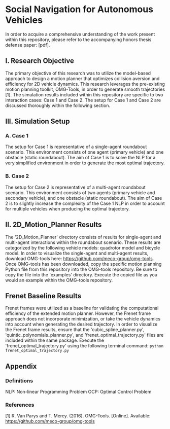 # Social Navigation for Autonomous Vehicles
In order to acquire a comprehensive understanding of the work present within this repository, please refer to the accompanying honors thesis defense paper: [pdf].

## I. Research Objective
The primary objective of this research was to utilize the model-based approach to design a motion planner that optimizes collision aversion and efficiency for 2D vehicle dynamics. This research leverages the pre-existing motion planning toolkit, OMG-Tools, in order to generate smooth trajectories [1]. The simulation results included within this repository are specific to two interaction cases: Case 1 and Case 2. The setup for Case 1 and Case 2 are discussed thoroughly within the following section. 

## III. Simulation Setup
### A. Case 1
The setup for Case 1 is representative of a single-agent roundabout scenario. This environment consists of one agent (primary vehicle) and one obstacle (static roundabout). The aim of Case 1 is to solve the NLP for a very simplified environment in order to generate the most optimal trajectory. 

### B. Case 2
The setup for Case 2 is representative of a multi-agent roundabout scenario. This environment consists of two agents (primary vehicle and secondary vehicle), and one obstacle (static roundabout). The aim of Case 2 is to slightly increase the complexity of the Case 1 NLP in order to account for multiple vehicles when producing the optimal trajectory. 

## II. 2D_Motion_Planner Results
The '2D_Motion_Planner' directory consists of results for single-agent and multi-agent interactions within the roundabout scenario. These results are categorized by the following vehicle models: quadrotor model and bicycle model. In order to visualize the single-agent and multi-agent results, download OMG-tools here: https://github.com/meco-group/omg-tools. Once OMG-tools has been downloaded, copy the specific motion planning Python file from this repository into the OMG-tools repository. Be sure to copy the file into the 'examples' directory. Execute the copied file as you would an example within the OMG-tools repository. 

## Frenet Baseline Results
Frenet frames were utilized as a baseline for validating the computational efficiency of the extended motion planner. However, the Frenet frame approach does not incorporate minimization, or take the vehicle dynamics into account when generating the desired trajectory. In order to visualize the Frenet frame results, ensure that the 'cubic_spline_planner.py', 'quintic_polynomials_planner.py', and 'frenet_optimal_trajectory.py' files are included within the same package. Execute the 'frenet_optimal_trajectory.py' using the following terminal command: `python frenet_optimal_trajectory.py`

## Appendix
### Definitions
NLP: Non-linear Programming Problem
OCP: Optimal Control Problem 

### References 
[1] R. Van Parys and T. Mercy. (2016). OMG-Tools. [Online]. Available:
https://github.com/meco-group/omg-tools
